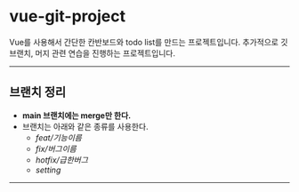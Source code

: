 # vue-git-project
Vue를 사용해서 간단한 칸반보드와 todo list를 만드는 프로젝트입니다. 추가적으로 깃 브랜치, 머지 관련 연습을 진행하는 프로젝트입니다.

***

## 브랜치 정리
* __main 브랜치에는 merge만 한다.__
* 브랜치는 아래와 같은 종류를 사용한다.
    - _feat/기능이름_
    - _fix/버그이름_
    - _hotfix/급한버그_
    - _setting_

***